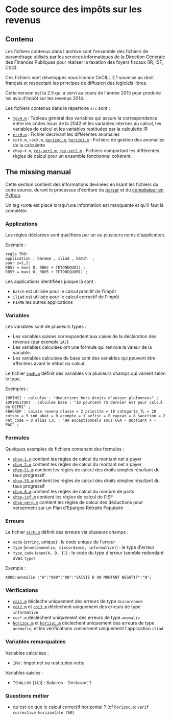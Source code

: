 # Code source des impôts sur les revenus

## Contenu

Les fichiers contenus dans l'archive sont l'ensemble des fichiers de paramétrage utilisés par les services informatiques de la Direction Générale des Finances Publiques pour réaliser la taxation des foyers fiscaux (IR, ISF, CSG).

Ces fichiers sont développés sous licence CeCILL 2.1 soumise au droit français et respectant les principes de diffusion des logiciels libres.

Cette version est la 2.5 qui a servi au cours de l'année 2015 pour produire les avis d'impôt sur les revenus 2014.

Les fichiers contenus dans le répertoire `src` sont :

- [`tgvH.m`](src/tgvH.m) : Tableau général des variables qui assure la correspondance entre les codes issus de la 2042 et les variables internes au calcul, les variables de calcul et les variables restituées par la calculette IR
- [`errH.m`](src/errH.m) : Fichier décrivant les différentes anomalies
- `coiX.m`, `cocX.m`, [`horizoc.m`](src/horizoc.m), [`horizoi.m`](src/horizoi.m) : Fichiers de gestion des anomalies de la calculette
- `chap-X.m`, [`res-ser1.m`](src/res-ser1.m), [`res-ser2.m`](src/res-ser2.m) : Fichiers comportant les différentes règles de calcul pour un ensemble fonctionnel cohérent.

## The missing manual

Cette section contient des informations devinées en lisant les fichiers du code source, durant le processus d'écriture du [parser](https://git.framasoft.org/openfisca/calculette-impots-m-language-parser) et du [compilateur en Python](https://git.framasoft.org/openfisca/calculette-impots-python).

Un tag `FIXME` est placé lorsqu'une information est manquante et qu'il faut la compléter.

### Applications

Les règles déclarées sont qualifiées par un ou plusieurs noms d'application.

Exemple :

```impots-m
regle 700:
application : bareme , iliad , batch  ;
pour z=1,2:
RB5z = max( 0, RB0z + TETONEQUO1) ;
RB55 = max( 0, RB05 + TETONEQUOM1) ;
```

Les applications identifiées jusque là sont :

- `batch` est utilisée pour le calcul primitif de l'impôt
- `iliad` est utilisée pour le calcul correctif de l'impôt
- `FIXME` les autres applications

### Variables

Les variables sont de plusieurs types :

- Les variables saisies correspondent aux cases de la déclaration des revenus (par exemple `1AJ`).
- Les variables calculées ont une formule qui renvoie la valeur de la variable.
- Les variables calculées de base sont des variables qui peuvent être affectées avant le début du calcul.

Le fichier [`tgvH.m`](src/tgvH.m) définit des variables via plusieurs champs qui varient selon le type.

Exemples :

```impots-m
10MINS1 : calculee : "deductions hors droits d'auteur plafonnees" ;
10MINS1TOUT : calculee base : "10 pourcent TS dernier evt pour calcul de DEFRI" ;
4BACREP : saisie revenu classe = 2 priorite = 10 categorie_TL = 20 cotsoc = 5 ind_abat = 0 acompte = 1 avfisc = 0 rapcat = 8 sanction = 2 nat_code = 0 alias CJC : "BA exceptionnels sous CGA - Quotient 4 - PAC" ;
```

### Formules

Quelques exemples de fichiers contenant des formules :

- [`chap-1.m`](src/chap-1.m) contient les règles de calcul du montant net à payer
- [`chap-2.m`](src/chap-2.m) contient les règles de calcul du montant net à payer
- [`chap-51.m`](src/chap-51.m) contient les règles de calcul des droits simples résultant du taux progressif
- [`chap-55.m`](src/chap-55.m) contient les règles de calcul des droits simples résultant du taux progressif
- [`chap-6.m`](src/chap-6.m) contient les règles de calcul du nombre de parts
- [`chap-isf.m`](src/chap-isf.m) contient les règles de calcul de l'ISF
- [`chap-perp.m`](src/chap-perp.m) contient les règles de calcul des déductions pour verserment sur un Plan d'Epargne Retraite Populaire

### Erreurs

Le fichier [`errH.m`](src/errH.m) définit des erreurs via plusieurs champs :

- `code` (`string`, unique) : le code unique de l'erreur
- `type` (`enum(anomalie, discordance, informative)`) : le type d'erreur
- `type_code` (`enum(A, D, I)`) : le code du type d'erreur (semble redondant avec `type`)

Exemple :

```impots-m
A000:anomalie :"A":"000":"00":"SAISIE D UN MONTANT NEGATIF":"N";
```

### Vérifications

- [`coi1.m`](src/coi1.m) décleche uniquement des erreurs de type `discordance`
- [`coi2.m`](src/coi2.m) et [`coi3.m`](src/coi3.m) déclechent uniquement des erreurs de type `informative`
- `coc*.m` déclechent uniquement des erreurs de type `anomalie`
- [`horizoc.m`](src/horizoc.m) et [`horizoi.m`](src/horizoi.m) déclechent uniquement des erreurs de type `anomalie`, et les vérifications concernent uniquement l'application `iliad`

### Variables remarquables

Variables calculées :

- `IRN` : Impot net ou restitution nette

Variables saisies :

- `TSHALLOV` (`1AJ`) : Salaires - Declarant 1

### Questions métier

- qu'est-ce que le calcul correctif horizontal ? (cf `horizoc.m`: `verif corrective horizontale 760`)
